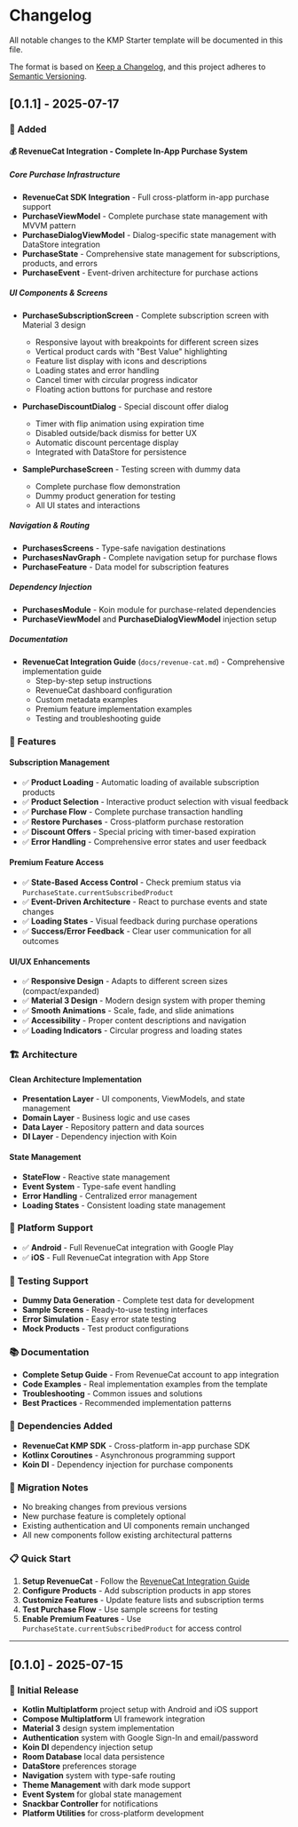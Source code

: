 # Changelog

All notable changes to the KMP Starter template will be documented in this file.

The format is based on [Keep a Changelog](https://keepachangelog.com/en/1.0.0/),
and this project adheres to [Semantic Versioning](https://semver.org/spec/v2.0.0.html).

## [0.1.1] - 2025-07-17

### 🎉 Added

#### 💰 **RevenueCat Integration - Complete In-App Purchase System**

##### **Core Purchase Infrastructure**
- **RevenueCat SDK Integration** - Full cross-platform in-app purchase support
- **PurchaseViewModel** - Complete purchase state management with MVVM pattern
- **PurchaseDialogViewModel** - Dialog-specific state management with DataStore integration
- **PurchaseState** - Comprehensive state management for subscriptions, products, and errors
- **PurchaseEvent** - Event-driven architecture for purchase actions

##### **UI Components & Screens**
- **PurchaseSubscriptionScreen** - Complete subscription screen with Material 3 design
  - Responsive layout with breakpoints for different screen sizes
  - Vertical product cards with "Best Value" highlighting
  - Feature list display with icons and descriptions
  - Loading states and error handling
  - Cancel timer with circular progress indicator
  - Floating action buttons for purchase and restore

- **PurchaseDiscountDialog** - Special discount offer dialog
  - Timer with flip animation using expiration time
  - Disabled outside/back dismiss for better UX
  - Automatic discount percentage display
  - Integrated with DataStore for persistence

- **SamplePurchaseScreen** - Testing screen with dummy data
  - Complete purchase flow demonstration
  - Dummy product generation for testing
  - All UI states and interactions

##### **Navigation & Routing**
- **PurchasesScreens** - Type-safe navigation destinations
- **PurchasesNavGraph** - Complete navigation setup for purchase flows
- **PurchaseFeature** - Data model for subscription features

##### **Dependency Injection**
- **PurchasesModule** - Koin module for purchase-related dependencies
- **PurchaseViewModel** and **PurchaseDialogViewModel** injection setup

##### **Documentation**
- **RevenueCat Integration Guide** (`docs/revenue-cat.md`) - Comprehensive implementation guide
  - Step-by-step setup instructions
  - RevenueCat dashboard configuration
  - Custom metadata examples
  - Premium feature implementation examples
  - Testing and troubleshooting guide

### 🔧 **Features**

#### **Subscription Management**
- ✅ **Product Loading** - Automatic loading of available subscription products
- ✅ **Product Selection** - Interactive product selection with visual feedback
- ✅ **Purchase Flow** - Complete purchase transaction handling
- ✅ **Restore Purchases** - Cross-platform purchase restoration
- ✅ **Discount Offers** - Special pricing with timer-based expiration
- ✅ **Error Handling** - Comprehensive error states and user feedback

#### **Premium Feature Access**
- ✅ **State-Based Access Control** - Check premium status via `PurchaseState.currentSubscribedProduct`
- ✅ **Event-Driven Architecture** - React to purchase events and state changes
- ✅ **Loading States** - Visual feedback during purchase operations
- ✅ **Success/Error Feedback** - Clear user communication for all outcomes

#### **UI/UX Enhancements**
- ✅ **Responsive Design** - Adapts to different screen sizes (compact/expanded)
- ✅ **Material 3 Design** - Modern design system with proper theming
- ✅ **Smooth Animations** - Scale, fade, and slide animations
- ✅ **Accessibility** - Proper content descriptions and navigation
- ✅ **Loading Indicators** - Circular progress and loading states

### 🏗️ **Architecture**

#### **Clean Architecture Implementation**
- **Presentation Layer** - UI components, ViewModels, and state management
- **Domain Layer** - Business logic and use cases
- **Data Layer** - Repository pattern and data sources
- **DI Layer** - Dependency injection with Koin

#### **State Management**
- **StateFlow** - Reactive state management
- **Event System** - Type-safe event handling
- **Error Handling** - Centralized error management
- **Loading States** - Consistent loading state management

### 📱 **Platform Support**
- ✅ **Android** - Full RevenueCat integration with Google Play
- ✅ **iOS** - Full RevenueCat integration with App Store

### 🧪 **Testing Support**
- **Dummy Data Generation** - Complete test data for development
- **Sample Screens** - Ready-to-use testing interfaces
- **Error Simulation** - Easy error state testing
- **Mock Products** - Test product configurations

### 📚 **Documentation**
- **Complete Setup Guide** - From RevenueCat account to app integration
- **Code Examples** - Real implementation examples from the template
- **Troubleshooting** - Common issues and solutions
- **Best Practices** - Recommended implementation patterns

### 🔗 **Dependencies Added**
- **RevenueCat KMP SDK** - Cross-platform in-app purchase SDK
- **Kotlinx Coroutines** - Asynchronous programming support
- **Koin DI** - Dependency injection for purchase components

### 🎯 **Migration Notes**
- No breaking changes from previous versions
- New purchase feature is completely optional
- Existing authentication and UI components remain unchanged
- All new components follow existing architectural patterns

### 📋 **Quick Start**
1. **Setup RevenueCat** - Follow the [RevenueCat Integration Guide](docs/revenue-cat.md)
2. **Configure Products** - Add subscription products in app stores
3. **Customize Features** - Update feature lists and subscription terms
4. **Test Purchase Flow** - Use sample screens for testing
5. **Enable Premium Features** - Use `PurchaseState.currentSubscribedProduct` for access control

---

## [0.1.0] - 2025-07-15

### 🎉 Initial Release
- **Kotlin Multiplatform** project setup with Android and iOS support
- **Compose Multiplatform** UI framework integration
- **Material 3** design system implementation
- **Authentication** system with Google Sign-In and email/password
- **Koin DI** dependency injection setup
- **Room Database** local data persistence
- **DataStore** preferences storage
- **Navigation** system with type-safe routing
- **Theme Management** with dark mode support
- **Event System** for global state management
- **Snackbar Controller** for notifications
- **Platform Utilities** for cross-platform development 